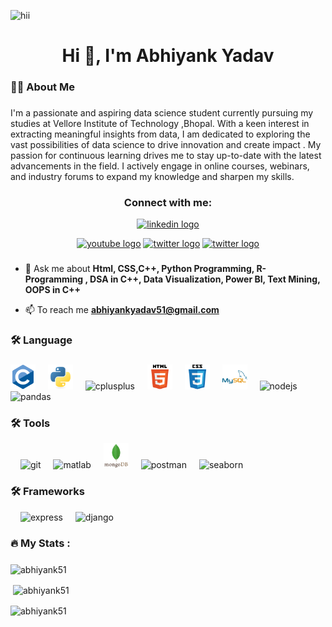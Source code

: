 ![hii](https://github.com/Abhiyank51/Abhiyank_Yadav/blob/main/Banner.png)



<h1 align="center">Hi 👋, I'm Abhiyank Yadav</h1>

###

<h3 align="left">👩‍💻  About Me</h3>

###

<p align="left">I'm a passionate and aspiring data science student currently pursuing my studies at Vellore Institute of Technology ,Bhopal. With a keen interest in extracting meaningful insights from data, I am dedicated to exploring the vast possibilities of data science to drive innovation and create impact . My passion for continuous learning drives me to stay up-to-date with the latest advancements in the field. I actively engage in online courses, webinars, and industry forums to expand my knowledge and sharpen my skills.</p>
  
###

<div align="center">
  <h3 align="center">Connect with me:</h3>
  <a href ="https://www.linkedin.com/in/abhiyank-yadav-440b33251" target="blank"> <img src="https://img.shields.io/static/v1?message=LinkedIn&logo=linkedin&label=&color=0077B5&logoColor=white&labelColor=&style=for-the-badge" height="25" alt="linkedin logo"  />
    
  <a href="https://kaggle.com/abhiyank yadav" target="blank"><img src="https://img.shields.io/static/v1?message=Kaggle&logo=kaggle&label=&color=FF0000&logoColor=white&labelColor=&style=for-the-badge" height="25" alt="youtube logo"  /><a/>
  <a href="https://twitter.com/abhiyanky63468" target="blank"><img src="https://img.shields.io/static/v1?message=Twitter&logo=twitter&label=&color=1DA1F2&logoColor=white&labelColor=&style=for-the-badge" height="25" alt="twitter logo"  /></a>
  <a href="https://www.datacamp.com/portfolio/abhiyankyadav51" target="blank"><img src="https://img.shields.io/static/v1?message=DataCamp&logo=DataCamp&label=&color=1DA1F2&logoColor=white&labelColor=&style=for-the-badge" height="25" alt="twitter logo"  /></a>
</div>

###

- 💬 Ask me about **Html, CSS,C++, Python Programming, R- Programming , DSA in C++, Data Visualization, Power BI, Text Mining, OOPS in C++**

- 📫 To reach me **abhiyankyadav51@gmail.com**

<h3 align="left">🛠 Language </h3>

###
<div align="left">
  <img src="https://raw.githubusercontent.com/devicons/devicon/master/icons/c/c-original.svg" alt="c" width="40" height="40"  />

  <img width="12" />
  <img src="https://raw.githubusercontent.com/devicons/devicon/master/icons/python/python-original.svg" alt="python" width="40" height="40"  />
  
  <img width="12" />
  <img src="https://cdn.jsdelivr.net/gh/devicons/devicon/icons/cplusplus/cplusplus-original.svg" alt="cplusplus" width="40" height="40"  />
  
  <img width="12" />
  <img src="https://raw.githubusercontent.com/devicons/devicon/master/icons/html5/html5-original-wordmark.svg" alt="html5" width="40" height="40"/>
  
  <img width="12" />
  <img src="https://raw.githubusercontent.com/devicons/devicon/master/icons/css3/css3-original-wordmark.svg" alt="css3" width="40" height="40"  />
  
  <img width="12" />
  <img src="https://raw.githubusercontent.com/devicons/devicon/master/icons/mysql/mysql-original-wordmark.svg" alt="mysql" width="40" height="40"  />
  
  <img width="12" />
  <img src="https://cdn.jsdelivr.net/gh/devicons/devicon/icons/nodejs/nodejs-original.svg" alt="nodejs" width="40" height="40"  />
  
  
  <img width="12" />
  <img src="https://cdn.jsdelivr.net/gh/devicons/devicon/icons/pandas/pandas-original.svg" alt="pandas" width="40" height="40"  />
</div>





<div align="left">
<h3 align="left">🛠 Tools </h3>
  
  <img width="12" />
  <img src="https://www.vectorlogo.zone/logos/git-scm/git-scm-icon.svg" alt="git" width="40" height="40"  />
  
  <img width="12" />
  <img src="https://upload.wikimedia.org/wikipedia/commons/2/21/Matlab_Logo.png" alt="matlab" width="40" height="40" />
  
  <img width="12" />
  <img src="https://raw.githubusercontent.com/devicons/devicon/master/icons/mongodb/mongodb-original-wordmark.svg" alt="mongodb" width="40" height="40"  />

  <img width ="12" />
 <img src="https://www.vectorlogo.zone/logos/getpostman/getpostman-icon.svg" alt="postman" width="40" height="40"/>

   <img width ="12" />
 <img src="https://seaborn.pydata.org/_images/logo-mark-lightbg.svg" alt="seaborn" width="40" height="40"/> </a> </p>
</div>

###

<div align="left">
<h3 align="left">🛠 Frameworks </h3>
  
  <img width ="12" />
  <img src="https://cdn.jsdelivr.net/gh/devicons/devicon/icons/express/express-original.svg"
  alt="express" width="40" height="40"/> </a>
 
  <img width ="12" />          
 <img src="https://cdn.jsdelivr.net/gh/devicons/devicon/icons/django/django-plain.svg"  alt="django" width="40" height="40"/>
</div>

<h3 align="left">🔥   My Stats :</h3>

###

<p><img align="center" src="https://github-readme-stats.vercel.app/api/top-langs?username=abhiyank51&show_icons=true&locale=en&layout=compact" alt="abhiyank51" /></p>

<p>&nbsp;<img align="center" src="https://github-readme-stats.vercel.app/api?username=abhiyank51&show_icons=true&locale=en" alt="abhiyank51" /></p>

<p><img align="center" src="https://github-readme-streak-stats.herokuapp.com/?user=abhiyank51&" alt="abhiyank51" /></p>

###
